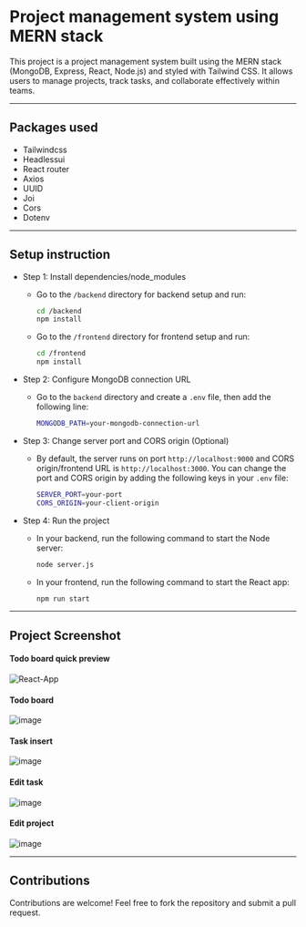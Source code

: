 # Project management system using MERN stack

This project is a project management system built using the MERN stack (MongoDB, Express, React, Node.js) and styled with Tailwind CSS. It allows users to manage projects, track tasks, and collaborate effectively within teams.

---

## Packages used
- Tailwindcss
- Headlessui
- React router
- Axios
- UUID
- Joi
- Cors
- Dotenv

---

## Setup instruction

- Step 1: Install dependencies/node_modules
  - Go to the `/backend` directory for backend setup and run:
    ```bash
    cd /backend
    npm install
    ```

  - Go to the `/frontend` directory for frontend setup and run:
    ```bash
    cd /frontend
    npm install
    ```

- Step 2: Configure MongoDB connection URL
  - Go to the `backend` directory and create a `.env` file, then add the following line:
    ```bash
    MONGODB_PATH=your-mongodb-connection-url
    ```

- Step 3: Change server port and CORS origin (Optional)
  - By default, the server runs on port `http://localhost:9000` and CORS origin/frontend URL is `http://localhost:3000`. You can change the port and CORS origin by adding the following keys in your `.env` file:
    ```bash
    SERVER_PORT=your-port
    CORS_ORIGIN=your-client-origin
    ```

- Step 4: Run the project
  - In your backend, run the following command to start the Node server:
    ```bash
    node server.js
    ```

  - In your frontend, run the following command to start the React app:
    ```bash
    npm run start
    ```

---

## Project Screenshot
#### Todo board quick preview
![React-App](https://user-images.githubusercontent.com/96901635/191009449-0083044c-c961-45cd-9da4-7184289b9573.gif)
#### Todo board
![image](https://user-images.githubusercontent.com/96901635/191006996-0c185cdd-5834-47c6-8927-2e7d539866a7.png)
#### Task insert
![image](https://user-images.githubusercontent.com/96901635/191007092-eb25cfc8-c056-4be2-a898-00ad29d65785.png)
#### Edit task
![image](https://user-images.githubusercontent.com/96901635/191008217-6a0175e6-d5a9-4d98-8951-4a528d2bef99.png)
#### Edit project
![image](https://user-images.githubusercontent.com/96901635/191008043-8c9113a1-700f-42bb-9f87-e68db159c4dc.png)


---

## Contributions

Contributions are welcome! Feel free to fork the repository and submit a pull request.

